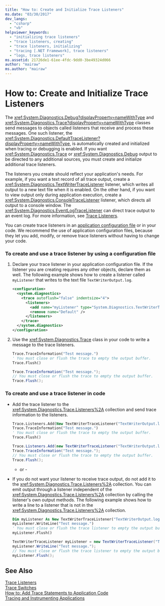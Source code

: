 ```yaml
---
title: "How to: Create and Initialize Trace Listeners"
ms.date: "03/30/2017"
dev_langs: 
  - "csharp"
  - "vb"
helpviewer_keywords: 
  - "initializing trace listeners"
  - "trace listeners, creating"
  - "trace listeners, initializing"
  - "tracing [.NET Framework], trace listeners"
  - "logs, trace listeners"
ms.assetid: 21726de1-61ee-4fdc-9dd0-3be49324d066
author: "mairaw"
ms.author: "mairaw"
---
```

# How to: Create and Initialize Trace Listeners
The <xref:System.Diagnostics.Debug?displayProperty=nameWithType> and <xref:System.Diagnostics.Trace?displayProperty=nameWithType> classes send messages to objects called listeners that receive and process these messages. One such listener, the <xref:System.Diagnostics.DefaultTraceListener?displayProperty=nameWithType>, is automatically created and initialized when tracing or debugging is enabled. If you want <xref:System.Diagnostics.Trace> or <xref:System.Diagnostics.Debug> output to be directed to any additional sources, you must create and initialize additional trace listeners.  
  
 The listeners you create should reflect your application's needs. For example, if you want a text record of all trace output, create a <xref:System.Diagnostics.TextWriterTraceListener> listener, which writes all output to a new text file when it is enabled. On the other hand, if you want to view output only during application execution, create a <xref:System.Diagnostics.ConsoleTraceListener> listener, which directs all output to a console window. The <xref:System.Diagnostics.EventLogTraceListener> can direct trace output to an event log. For more information, see [Trace Listeners](../../../docs/framework/debug-trace-profile/trace-listeners.md).  
  
 You can create trace listeners in an [application configuration file](../../../docs/framework/configure-apps/index.md) or in your code. We recommend the use of application configuration files, because they let you add, modify, or remove trace listeners without having to change your code.  
  
### To create and use a trace listener by using a configuration file  
  
1. Declare your trace listener in your application configuration file. If the listener you are creating requires any other objects, declare them as well. The following example shows how to create a listener called `myListener` that writes to the text file `TextWriterOutput.log`.  
  
   ```xml  
   <configuration>  
     <system.diagnostics>  
       <trace autoflush="false" indentsize="4">  
         <listeners>  
           <add name="myListener" type="System.Diagnostics.TextWriterTraceListener" initializeData="TextWriterOutput.log" />  
           <remove name="Default" />  
         </listeners>  
       </trace>  
     </system.diagnostics>  
   </configuration>  
   ```  
  
2. Use the <xref:System.Diagnostics.Trace> class in your code to write a message to the trace listeners.  
  
   ```vb  
   Trace.TraceInformation("Test message.")  
   ' You must close or flush the trace to empty the output buffer.  
   Trace.Flush()  
   ```  
  
   ```csharp  
   Trace.TraceInformation("Test message.");  
   // You must close or flush the trace to empty the output buffer.  
   Trace.Flush();  
   ```  
  
### To create and use a trace listener in code  
  
- Add the trace listener to the <xref:System.Diagnostics.Trace.Listeners%2A> collection and send trace information to the listeners.  
  
  ```vb  
  Trace.Listeners.Add(New TextWriterTraceListener("TextWriterOutput.log", "myListener"))  
  Trace.TraceInformation("Test message.")  
  ' You must close or flush the trace to empty the output buffer.  
  Trace.Flush()  
  ```  
  
  ```csharp  
  Trace.Listeners.Add(new TextWriterTraceListener("TextWriterOutput.log", "myListener"));  
  Trace.TraceInformation("Test message.");  
  // You must close or flush the trace to empty the output buffer.  
  Trace.Flush();  
  ```  
  
  - or -  
  
- If you do not want your listener to receive trace output, do not add it to the <xref:System.Diagnostics.Trace.Listeners%2A> collection. You can emit output through a listener independent of the <xref:System.Diagnostics.Trace.Listeners%2A> collection by calling the listener's own output methods. The following example shows how to write a line to a listener that is not in the <xref:System.Diagnostics.Trace.Listeners%2A> collection.  
  
  ```vb  
  Dim myListener As New TextWriterTraceListener("TextWriterOutput.log", "myListener")  
  myListener.WriteLine("Test message.")  
  ' You must close or flush the trace listener to empty the output buffer.  
  myListener.Flush()  
  ```  
  
  ```csharp  
  TextWriterTraceListener myListener = new TextWriterTraceListener("TextWriterOutput.log", "myListener");  
  myListener.WriteLine("Test message.");  
  // You must close or flush the trace listener to empty the output buffer.  
  myListener.Flush();  
  ```  
  
## See Also  
 [Trace Listeners](../../../docs/framework/debug-trace-profile/trace-listeners.md)  
 [Trace Switches](../../../docs/framework/debug-trace-profile/trace-switches.md)  
 [How to: Add Trace Statements to Application Code](../../../docs/framework/debug-trace-profile/how-to-add-trace-statements-to-application-code.md)  
 [Tracing and Instrumenting Applications](../../../docs/framework/debug-trace-profile/tracing-and-instrumenting-applications.md)
